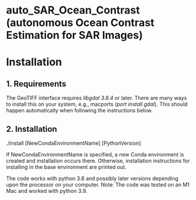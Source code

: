 # auto_SAR_Ocean_Contrast \(autonomous Ocean Contrast Estimation for SAR Images\)

# Installation

## 1. Requirements
The GeoTIFF interface requires *libgdal 3.8.4* or later.  There are many ways 
to install this on your system, e.g., macports (*port install gdal*).  This should happen automatically when following the instructions below.

## 2. Installation 

./install [NewCondaEnvironmentName] [PythonVersion] 

If NewCondaEnvironmentName is specified, a new Conda environment is created and installation occurs there.  Otherwise, installation instructions for installing in the base environment are printed out.  
  
The code works with python 3.8 and possibly later versions depending upon the processor on your computer.  Note: The code was tested on an M1 Mac and worked with python 3.9.
